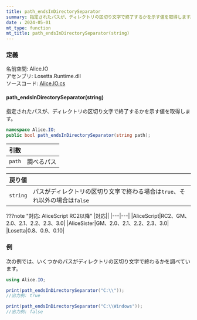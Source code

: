```yaml
---
title: path_endsInDirectorySeparator
summary: 指定されたパスが、ディレクトリの区切り文字で終了するかを示す値を取得します。
date : 2024-05-01
mt_type: function
mt_title: path_endsInDirectorySeparator(string)
---
```


### 定義
名前空間: Alice.IO<br/>
アセンブリ: Losetta.Runtime.dll<br/>
ソースコード: [Alice.IO.cs](https://github.com/WSOFT-Project/Losetta/blob/master/Losetta.Runtime/Alice.IO.cs)

#### path_endsInDirectorySeparator(string)

指定されたパスが、ディレクトリの区切り文字で終了するかを示す値を取得します。

```cs title="AliceScript"
namespace Alice.IO;
public bool path_endsInDirectorySeparator(string path);
```

|引数| |
|-|-|
|`path`|調べるパス|

|戻り値| |
|-|-|
|`string`|パスがディレクトリの区切り文字で終わる場合は`true`、それ以外の場合は`false`|

???note "対応: AliceScript RC2以降"
    |対応||
    |---|---|
    |AliceScript|RC2、GM、2.0、2.1、2.2、2.3、3.0|
    |AliceSister|GM、2.0、2.1、2.2、2.3、3.0|
    |Losetta|0.8、0.9、0.10|

### 例
次の例では、いくつかのパスがディレクトリの区切り文字で終わるかを調べています。

```cs title="AliceScript"
using Alice.IO;

print(path_endsInDirectorySeparator("C:\\"));
//出力例: true

print(path_endsInDirectorySeparator("C:\\Windows"));
//出力例: false
```